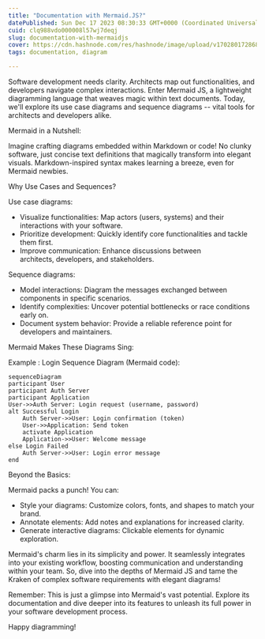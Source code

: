 ```yaml
---
title: "Documentation with Mermaid.JS?"
datePublished: Sun Dec 17 2023 08:30:33 GMT+0000 (Coordinated Universal Time)
cuid: clq988vdo000008l57wj7deqj
slug: documentation-with-mermaidjs
cover: https://cdn.hashnode.com/res/hashnode/image/upload/v1702801728687/1291483a-9358-4461-afd1-abc36f76447a.jpeg
tags: documentation, diagram

---
```


Software development needs clarity. Architects map out functionalities, and developers navigate complex interactions. Enter Mermaid JS, a lightweight diagramming language that weaves magic within text documents. Today, we'll explore its use case diagrams and sequence diagrams -- vital tools for architects and developers alike.

Mermaid in a Nutshell:

Imagine crafting diagrams embedded within Markdown or code! No clunky software, just concise text definitions that magically transform into elegant visuals. Markdown-inspired syntax makes learning a breeze, even for Mermaid newbies.

Why Use Cases and Sequences?

Use case diagrams:

-   Visualize functionalities: Map actors (users, systems) and their interactions with your software.
-   Prioritize development: Quickly identify core functionalities and tackle them first.
-   Improve communication: Enhance discussions between architects, developers, and stakeholders.

Sequence diagrams:

-   Model interactions: Diagram the messages exchanged between components in specific scenarios.
-   Identify complexities: Uncover potential bottlenecks or race conditions early on.
-   Document system behavior: Provide a reliable reference point for developers and maintainers.

Mermaid Makes These Diagrams Sing:

Example : Login Sequence Diagram (Mermaid code):
```mermaid
sequenceDiagram
participant User
participant Auth Server
participant Application
User->>Auth Server: Login request (username, password)
alt Successful Login
    Auth Server->>User: Login confirmation (token)
    User->>Application: Send token
    activate Application
    Application->>User: Welcome message
else Login Failed
    Auth Server->>User: Login error message
end

```

Beyond the Basics:

Mermaid packs a punch! You can:

-   Style your diagrams: Customize colors, fonts, and shapes to match your brand.
-   Annotate elements: Add notes and explanations for increased clarity.
-   Generate interactive diagrams: Clickable elements for dynamic exploration.

Mermaid's charm lies in its simplicity and power. It seamlessly integrates into your existing workflow, boosting communication and understanding within your team. So, dive into the depths of Mermaid JS and tame the Kraken of complex software requirements with elegant diagrams!

Remember: This is just a glimpse into Mermaid's vast potential. Explore its documentation and dive deeper into its features to unleash its full power in your software development process.

Happy diagramming!